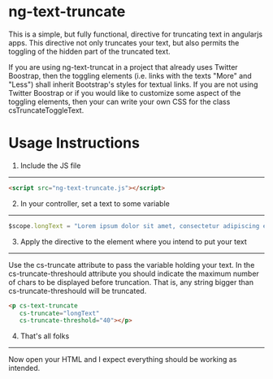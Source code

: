 ng-text-truncate
================

This is a simple, but fully functional, directive for truncating text in angularjs apps. This directive not only truncates your text, but also permits the toggling of the hidden part of the truncated text.

If you are using ng-text-truncat in a project that already uses Twitter Boostrap, then the toggling elements (i.e. links with the texts "More" and "Less") shall inherit Bootstrap's styles for textual links. If you are not using Twitter Boostrap or if you would like to customize some aspect of the toggling elements, then your can write your own CSS for the class csTruncateToggleText.

Usage Instructions
==================

1. Include the JS file
----------------------

```html
<script src="ng-text-truncate.js"></script>
```

2. In your controller, set a text to some variable
--------------------------------------------------

```javascript
$scope.longText = "Lorem ipsum dolor sit amet, consectetur adipiscing elit. Nulla semper augue vel scelerisque egestas. Praesent odio lacus, porta vitae nisl a, semper tempor elit. Etiam fringilla ut nisl non dictum. Lorem ipsum dolor sit amet, consectetur adipiscing elit. Vivamus quis eros euismod, elementum tortor ut, sagittis felis. Nulla lectus ante, eleifend non felis pharetra, porta aliquet urna. Curabitur nec elit sit amet tortor accumsan volutpat sed vitae ante. Cras semper consequat nunc, in tincidunt dolor scelerisque eget. Morbi volutpat quis est bibendum aliquet. Sed euismod neque nisl, congue fermentum eros sagittis sit amet. Nulla at tincidunt nibh.";
```

3. Apply the directive to the element where you intend to put your text
-----------------------------------------------------------------------

Use the cs-truncate attribute to pass the variable holding your text. In the cs-truncate-threshould attribute you should indicate the maximum number of chars to be displayed before truncation. That is, any string bigger than cs-truncate-threshould will be truncated.

```html
<p cs-text-truncate
   cs-truncate="longText"
   cs-truncate-threshold="40"></p>
```

4. That's all folks
-------------------

Now open your HTML and I expect everything should be working as intended.
